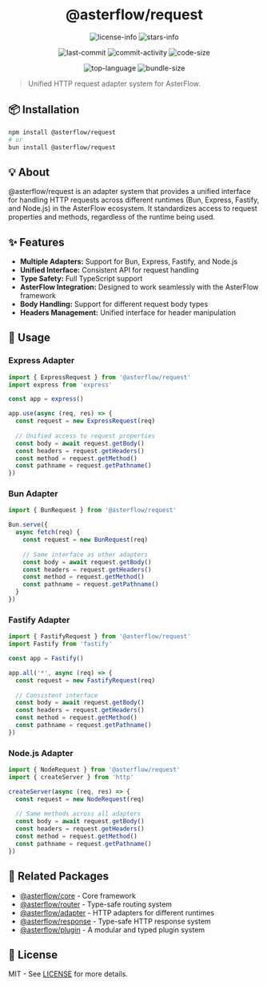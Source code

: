 <div align="center">

# @asterflow/request

![license-info](https://img.shields.io/github/license/AsterFlow/AsterFlow?style=for-the-badge&colorA=302D41&colorB=f9e2af&logoColor=f9e2af)
![stars-info](https://img.shields.io/github/stars/AsterFlow/AsterFlow?colorA=302D41&colorB=f9e2af&style=for-the-badge)

![last-commit](https://img.shields.io/github/last-commit/AsterFlow/AsterFlow?style=for-the-badge&colorA=302D41&colorB=b4befe)
![commit-activity](https://img.shields.io/github/commit-activity/y/AsterFlow/AsterFlow?style=for-the-badge&colorA=302D41&colorB=f9e2af)
![code-size](https://img.shields.io/github/languages/code-size/AsterFlow/AsterFlow?style=for-the-badge&colorA=302D41&colorB=90dceb)

![top-language](https://img.shields.io/github/languages/top/AsterFlow/AsterFlow?style=for-the-badge&colorA=302D41&colorB=90dceb)
![bundle-size](https://img.shields.io/bundlejs/size/@asterflow/request?style=for-the-badge&colorA=302D41&colorB=3ac97b)

</div>

> Unified HTTP request adapter system for AsterFlow.

## 📦 Installation

```bash
npm install @asterflow/request
# or
bun install @asterflow/request
```

## 💡 About

@asterflow/request is an adapter system that provides a unified interface for handling HTTP requests across different runtimes (Bun, Express, Fastify, and Node.js) in the AsterFlow ecosystem. It standardizes access to request properties and methods, regardless of the runtime being used.

## ✨ Features

- **Multiple Adapters:** Support for Bun, Express, Fastify, and Node.js
- **Unified Interface:** Consistent API for request handling
- **Type Safety:** Full TypeScript support
- **AsterFlow Integration:** Designed to work seamlessly with the AsterFlow framework
- **Body Handling:** Support for different request body types
- **Headers Management:** Unified interface for header manipulation

## 🚀 Usage

### Express Adapter

```typescript
import { ExpressRequest } from '@asterflow/request'
import express from 'express'

const app = express()

app.use(async (req, res) => {
  const request = new ExpressRequest(req)
  
  // Unified access to request properties
  const body = await request.getBody()
  const headers = request.getHeaders()
  const method = request.getMethod()
  const pathname = request.getPathname()
})
```

### Bun Adapter

```typescript
import { BunRequest } from '@asterflow/request'

Bun.serve({
  async fetch(req) {
    const request = new BunRequest(req)
    
    // Same interface as other adapters
    const body = await request.getBody()
    const headers = request.getHeaders()
    const method = request.getMethod()
    const pathname = request.getPathname()
  }
})
```

### Fastify Adapter

```typescript
import { FastifyRequest } from '@asterflow/request'
import Fastify from 'fastify'

const app = Fastify()

app.all('*', async (req) => {
  const request = new FastifyRequest(req)
  
  // Consistent interface
  const body = await request.getBody()
  const headers = request.getHeaders()
  const method = request.getMethod()
  const pathname = request.getPathname()
})
```

### Node.js Adapter

```typescript
import { NodeRequest } from '@asterflow/request'
import { createServer } from 'http'

createServer(async (req, res) => {
  const request = new NodeRequest(req)
  
  // Same methods across all adapters
  const body = await request.getBody()
  const headers = request.getHeaders()
  const method = request.getMethod()
  const pathname = request.getPathname()
})
```

## 🔗 Related Packages

- [@asterflow/core](https://www.npmjs.com/package/@asterflow/core) - Core framework
- [@asterflow/router](https://www.npmjs.com/package/@asterflow/router) - Type-safe routing system
- [@asterflow/adapter](https://www.npmjs.com/package/@asterflow/adapter) - HTTP adapters for different runtimes
- [@asterflow/response](https://www.npmjs.com/package/@asterflow/response) - Type-safe HTTP response system
- [@asterflow/plugin](https://www.npmjs.com/package/@asterflow/plugin) - A modular and typed plugin system

## 📄 License

MIT - See [LICENSE](https://github.com/AsterFlow/AsterFlow/blob/main/LICENSE) for more details.
